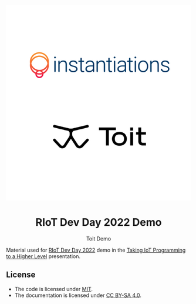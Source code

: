 
<p align="center">
 <img src="assets/logos/inst-toit.png">
 <h1 align="center">RIoT Dev Day 2022 Demo</h1>
  <p align="center">
    Toit Demo
    <br>
  </p>
</p>


Material used for [RIoT Dev Day 2022](https://riot.org/event/riot-developer-day-2022/) demo in the [Taking IoT Programming to a Higher Level](https://www.meetup.com/RIoT-NC/events/279446784/) presentation.



## License
- The code is licensed under [MIT](LICENSE).
- The documentation is licensed under [CC BY-SA 4.0](http://creativecommons.org/licenses/by-sa/4.0/).
